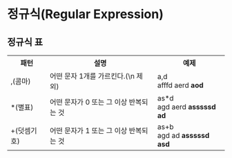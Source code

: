 # 정규식(Regular Expression)
## 정규식 표
<table>
    <tr>
    	<th>패턴</th>
        <th>설명</th>
        <th>예제</th>
    </tr>
    <tr>
    	<td>,(콤마)</td>
        <td>어떤 문자 1개를 가르킨다.(\n 제외)</td>
        <td>a,d<br>
        	afffd aerd <b>aod</b>
        </td>
    </tr>
    <tr>
    	<td>*(별표)</td>
        <td>어떤 문자가 0 또는 그 이상 반복되는 것</td>
        <td>as*d<br>
        	agd aerd <b>asssssd ad</b>
        </td>
    </tr>
    <tr>
        <td>+(덧셈기호)</td>
        <td>어떤 문자가 1 또는 그 이상 반복되는 것</td>
        <td>as+b<br>
            agd ad <b>asssssd asd</b>
        </td>
    </tr>
</table>
